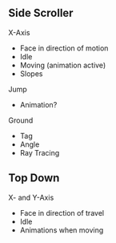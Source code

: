 
## Side Scroller

X-Axis
- Face in direction of motion
- Idle
- Moving (animation active)
- Slopes

Jump
- Animation?

Ground
* Tag
* Angle
* Ray Tracing

## Top Down

X- and Y-Axis
- Face in direction of travel
- Idle
- Animations when moving
